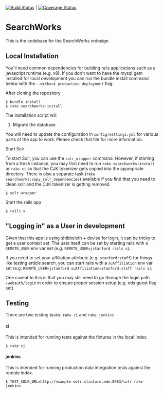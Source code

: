 [![Build Status](https://travis-ci.org/sul-dlss/SearchWorks.svg?branch=master)](https://travis-ci.org/sul-dlss/SearchWorks) | [![Coverage Status](https://coveralls.io/repos/sul-dlss/SearchWorks/badge.png)](https://coveralls.io/r/sul-dlss/SearchWorks)

# SearchWorks

This is the codebase for the SearchWorks redesign.

## Local Installation

You'll need common dependencies for building rails applications such as a javascript runtime (e.g. v8).  If you don't want to have the mysql gem installed for local development you can run the bundle install command below with the `--without production deployment` flag

After cloning the repository

    $ bundle install
    $ rake searchworks:install

The installation script will

1. Migrate the database

You will need to update the configuration in `config/settings.yml` for various parts of the app to work.  Please check that file for more information.

Start Solr

To start Solr, you can use the `solr_wrapper` command. However, if starting from a fresh instance, you may first need to run `rake searchworks:install` or `rake ci` so that the CJK tokenizer gets copied into the appropriate directory.  There is also a separate task (`rake searchworks:copy_solr_dependencies`) available if you find that you need to clean solr and the CJK tokenizer is getting removed.

    $ solr_wrapper

Start the rails app

    $ rails s

## "Logging in" as a User in development

Given that this app is using shibboleth + devise for login, it can be tricky to get a user context set.  The user itself can be set by starting rails with a `REMOTE_USER` env var set (e.g. `REMOTE_USER=jstanford rails s`).

If you need to set your affiliation attribute (e.g. `stanford:staff`) for things like testing article search, you can start rails with a `suAffiliation` env var set (e.g. `REMOTE_USER=jstanford suAffiliation=stanford:staff rails s`).

One caveat to this is that you may still need to go through the login path `/webauth/login` in order to ensure proper session setup (e.g. eds guest flag set).

## Testing

There are two testing tasks: `rake ci` and `rake jenkins`

#### ci

This is intended for running tests against the fixtures in the local index.

    $ rake ci

#### jenkins

This is intended for running production data integration tests against the remote index.

    $ TEST_SOLR_URL=http://example-solr.stanford.edu:8983/solr rake jenkins
